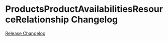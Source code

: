# ProductsProductAvailabilitiesResourceRelationship Changelog

[Release Changelog](https://github.com/spryker/products-product-availabilities-resource-relationship/releases)
